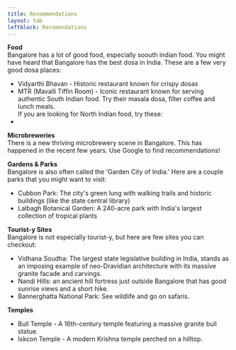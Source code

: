 ```yaml
---
title: Recommendations
layout: tab
leftblock: Recomendations
---
```

**Food**  
Bangalore has a lot of good food, especially soouth indian food. You might have heard that Bangalore has the best dosa in India. These are a few very good dosa places:
- Vidyarthi Bhavan - Historic restaurant known for crispy dosas
- MTR (Mavalli Tiffin Room) - Iconic restaurant known for serving authentic South Indian food. Try their masala dosa, filter coffee and lunch meals.  
If you are looking for North Indian food, try these:
- 

**Microbreweries**  
There is a new thriving microbrewery scene in Bangalore. This has happened in the recent few years. Use Google to find recommendations!

**Gardens & Parks**  
Bangalore is also often called the 'Garden City of India.' Here are a couple parks that you might want to visit:
- Cubbon Park: The city's green lung with walking trails and historic buildings (like the state central library)
- Lalbagh Botanical Garden: A 240-acre park with India's largest collection of tropical plants

**Tourist-y Sites**  
Bangalore is not especially tourist-y, but here are few sites you can checkout:
- Vidhana Soudha: The largest state legislative building in India, stands as an imposing example of neo-Dravidian architecture with its massive granite facade and carvings.
- Nandi Hills: an ancient hill fortress just outside Bangalore that has good sunrise views and a short hike.
- Bannerghatta National Park: See wildlife and go on safaris.

**Temples**  
- Bull Temple - A 16th-century temple featuring a massive granite bull statue.
- Iskcon Temple - A modern Krishna temple perched on a hilltop.